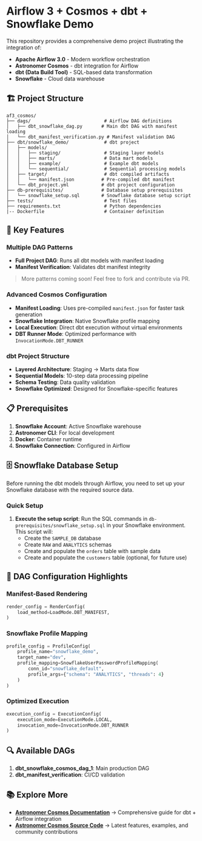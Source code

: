 # Airflow 3 + Cosmos + dbt + Snowflake Demo

This repository provides a comprehensive demo project illustrating the integration of:

- **Apache Airflow 3.0** - Modern workflow orchestration
- **Astronomer Cosmos** - dbt integration for Airflow
- **dbt (Data Build Tool)** - SQL-based data transformation
- **Snowflake** - Cloud data warehouse

## 🏗️ Project Structure

```
af3_cosmos/
├── dags/                           # Airflow DAG definitions
│   ├── dbt_snowflake_dag.py       # Main dbt DAG with manifest loading
│   └── dbt_manifest_verification.py # Manifest validation DAG
├── dbt/snowflake_demo/             # dbt project
│   ├── models/
│   │   ├── staging/                # Staging layer models
│   │   ├── marts/                  # Data mart models  
│   │   ├── example/                # Example dbt models
│   │   └── sequential/             # Sequential processing models
│   ├── target/                     # dbt compiled artifacts
│   │   └── manifest.json          # Pre-compiled dbt manifest
│   └── dbt_project.yml            # dbt project configuration
├── db-prerequisites/              # Database setup prerequisites
│   └── snowflake_setup.sql        # Snowflake database setup script
├── tests/                          # Test files
├── requirements.txt                # Python dependencies
|-- Dockerfile                      # Container definition
```

## 🚀 Key Features

### Multiple DAG Patterns
- **Full Project DAG**: Runs all dbt models with manifest loading
- **Manifest Verification**: Validates dbt manifest integrity
> More patterns coming soon! Feel free to fork and contribute via PR.

### Advanced Cosmos Configuration
- **Manifest Loading**: Uses pre-compiled `manifest.json` for faster task generation
- **Snowflake Integration**: Native Snowflake profile mapping
- **Local Execution**: Direct dbt execution without virtual environments
- **DBT Runner Mode**: Optimized performance with `InvocationMode.DBT_RUNNER`

### dbt Project Structure
- **Layered Architecture**: Staging → Marts data flow
- **Sequential Models**: 10-step data processing pipeline
- **Schema Testing**: Data quality validation
- **Snowflake Optimized**: Designed for Snowflake-specific features

## 📋 Prerequisites

1. **Snowflake Account**: Active Snowflake warehouse
2. **Astronomer CLI**: For local development
3. **Docker**: Container runtime
4. **Snowflake Connection**: Configured in Airflow

## 🗄️ Snowflake Database Setup

Before running the dbt models through Airflow, you need to set up your Snowflake database with the required source data.

### Quick Setup

1. **Execute the setup script**: Run the SQL commands in `db-prerequisites/snowflake_setup.sql` in your Snowflake environment. This script will:
   - Create the `SAMPLE_DB` database
   - Create `RAW` and `ANALYTICS` schemas
   - Create and populate the `orders` table with sample data
   - Create and populate the `customers` table (optional, for future use)
   

## 🎯 DAG Configuration Highlights

### Manifest-Based Rendering
```python
render_config = RenderConfig(
    load_method=LoadMode.DBT_MANIFEST,
)
```

### Snowflake Profile Mapping
```python
profile_config = ProfileConfig(
    profile_name="snowflake_demo",
    target_name="dev",
    profile_mapping=SnowflakeUserPasswordProfileMapping(
        conn_id="snowflake_default",
        profile_args={"schema": "ANALYTICS", "threads": 4}
    )
)
```

### Optimized Execution
```python
execution_config = ExecutionConfig(
    execution_mode=ExecutionMode.LOCAL,
    invocation_mode=InvocationMode.DBT_RUNNER
)
```

## 🔍 Available DAGs

1. **dbt_snowflake_cosmos_dag_1**: Main production DAG
2. **dbt_manifest_verification**: CI/CD validation

## 📚 Explore More

- **[Astronomer Cosmos Documentation](https://astronomer.github.io/astronomer-cosmos/)** → Comprehensive guide for dbt + Airflow integration
- **[Astronomer Cosmos Source Code](https://github.com/astronomer/astronomer-cosmos)** → Latest features, examples, and community contributions